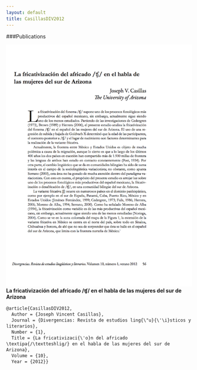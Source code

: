```yaml
---
layout: default
title: CasillasDIV2012
---
```


###Publications

![CasillasDIV2012](/assets/images/CasillasDIV2012.png)
__La fricativización del africado /ʧ/ en el habla de las mujeres del sur de Arizona__

    @article{CasillasDIV2012,
      Author = {Joseph Vincent Casillas},
      Journal = {Divergencias: Revista de estudios ling{\"u}{\'\i}sticos y literarios},
      Number = {1},
      Title = {La fricativizaci{\'o}n del africado \textipa{/\textteshlig/} en el habla de las mujeres del sur de Arizona},
      Volume = {10},
      Year = {2012}}